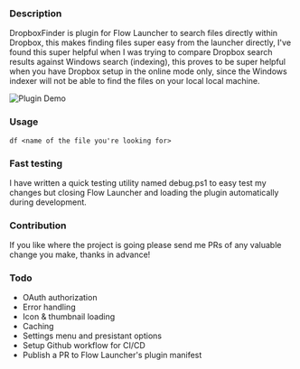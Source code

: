 ### Description

DropboxFinder is plugin for Flow Launcher to search files directly within Dropbox, this makes finding files super easy from the launcher directly, I've found this super helpful when I was trying to compare Dropbox search results against Windows search (indexing), this proves to be super helpful when you have Dropbox setup in the online mode only, since the Windows indexer will not be able to find the files on your local local machine.

![Plugin Demo](https://i.imgur.com/44x1RsI.gif)

### Usage

    df <name of the file you're looking for>
    
    
### Fast testing

I have written a quick testing utility named debug.ps1 to easy test my changes but closing Flow Launcher and loading the plugin automatically during development.
    
    
### Contribution

If you like where the project is going please send me PRs of any valuable change you make, thanks in advance!

### Todo

- OAuth authorization
- Error handling
- Icon & thumbnail loading
- Caching
- Settings menu and presistant options
- Setup Github workflow for CI/CD
- Publish a PR to Flow Launcher's plugin manifest
